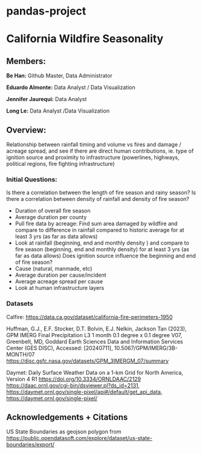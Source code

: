 # pandas-project
# California Wildfire Seasonality
## Members:

**Be Han:** Github Master, Data Administrator

**Eduardo Almonte:** Data Analyst / Data Visualization

**Jennifer Jaurequi:** Data Analyst

**Long Le:** Data Analyst /Data Visualization

## Overview: 
Relationship between rainfall timing and volume vs fires and damage / acreage spread, and see if there are direct human contributions, ie. type of ignition source and proximity to infrastructure (powerlines, highways, political regions, fire fighting infrastructure)
### Initial Questions: 
Is there a correlation between the length of fire season and rainy season?  Is there a correlation between density of rainfall and density of fire season?
- Duration of overall fire season
- Average duration per county
- Pull fire data by acreage: Find sum area damaged by wildfire and compare to difference in rainfall compared to historic average for at least 3 yrs (as far as data allows)
- Look at rainfall (beginning, end and monthly density ) and compare to fire season (beginning, end and monthly density) for at least 3 yrs (as far as data allows)
Does ignition source influence the beginning and end of fire season?
- Cause (natural, manmade, etc)
- Average duration per cause/incident
- Average acreage spread per cause 
- Look at human infrastructure layers
### Datasets
Calfire: https://data.ca.gov/dataset/california-fire-perimeters-1950

Huffman, G.J., E.F. Stocker, D.T. Bolvin, E.J. Nelkin, Jackson Tan (2023), GPM IMERG Final Precipitation L3 1 month 0.1 degree x 0.1 degree V07, Greenbelt, MD, Goddard Earth Sciences Data and Information Services Center (GES DISC), Accessed: [20240711], 10.5067/GPM/IMERG/3B-MONTH/07 https://disc.gsfc.nasa.gov/datasets/GPM_3IMERGM_07/summary

Daymet: Daily Surface Weather Data on a 1-km Grid for North America, Version 4 R1 https://doi.org/10.3334/ORNLDAAC/2129
https://daac.ornl.gov/cgi-bin/dsviewer.pl?ds_id=2131, https://daymet.ornl.gov/single-pixel/api#/default/get_api_data, https://daymet.ornl.gov/single-pixel/

## Acknowledgements + Citations
US State Boundaries as geojson polygon from https://public.opendatasoft.com/explore/dataset/us-state-boundaries/export/
